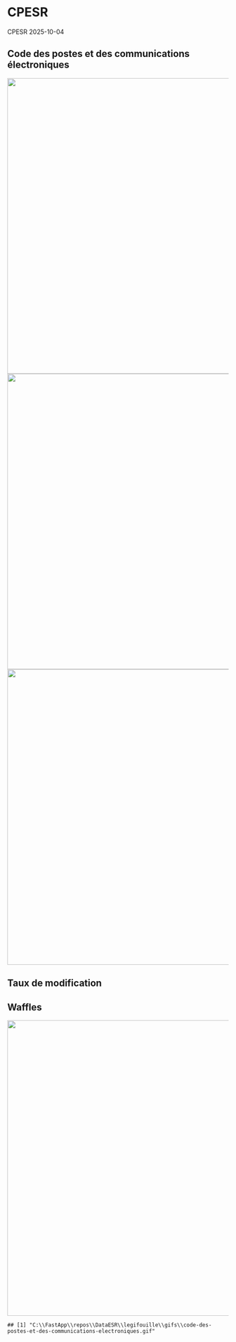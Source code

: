 CPESR
================
CPESR
2025-10-04

## Code des postes et des communications électroniques

<img src="C:/FastApp/repos/DataESR/legifouille/codes/code-des-postes-et-des-communications-electroniques/legifouille-code_files/figure-gfm/versions-1.png" width="672" />

<img src="C:/FastApp/repos/DataESR/legifouille/codes/code-des-postes-et-des-communications-electroniques/legifouille-code_files/figure-gfm/modifications-1.png" width="672" />
<img src="C:/FastApp/repos/DataESR/legifouille/codes/code-des-postes-et-des-communications-electroniques/legifouille-code_files/figure-gfm/taille_modifications-1.png" width="672" />

## Taux de modification

## Waffles

<img src="C:/FastApp/repos/DataESR/legifouille/codes/code-des-postes-et-des-communications-electroniques/legifouille-code_files/figure-gfm/unnamed-chunk-4-1.png" width="672" />

    ## [1] "C:\\FastApp\\repos\\DataESR\\legifouille\\gifs\\code-des-postes-et-des-communications-electroniques.gif"
